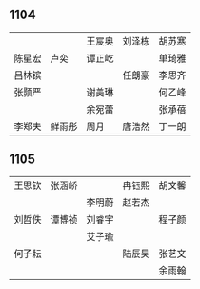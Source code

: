 ## 1104
|     |     |     |     |     |
| --- | --- | --- | --- | --- |
|  |  | 王宸奥 | 刘泽栋 | 胡苏寒 |
| 陈星宏 | 卢奕 | 谭正屹 |  | 单琦雅 |
| 吕林镔 |  |  | 任朗豪 | 李思齐 |
| 张颢严 |  | 谢美琳 |  | 何乙峰 |
|  |  | 余宛蕾 |  | 张承蓓 |
| 李郑夫 | 鲜雨彤 | 周月 | 唐浩然 | 丁一朗 |

## 1105
|     |     |     |     |     |
| --- | --- | --- | --- | --- |
| 王思钦 | 张涵峤 |  | 冉钰熙 | 胡文馨 |
|  |  | 李明蔚 | 赵若杰 |  |
| 刘哲佚 | 谭博祯 | 刘睿宇 |  | 程子颜 |
|  |  | 艾子瑜 |  |  |
| 何子耘 |  |  | 陆辰昊 | 张艺文 |
|  |  |  |  | 余雨翰 |

